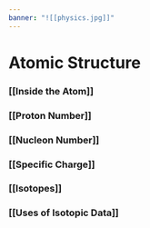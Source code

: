 ```yaml
---
banner: "![[physics.jpg]]"
---
```

# Atomic Structure

### [[Inside the Atom]]

### [[Proton Number]]

### [[Nucleon Number]]

### [[Specific Charge]]

### [[Isotopes]]

### [[Uses of Isotopic Data]]
